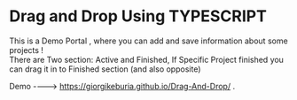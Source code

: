 <h1>Drag and Drop Using TYPESCRIPT</h1>

<p>This is a Demo Portal , where you can add and save information about some projects !<br> There are Two section: Active and Finished, If Specific Project finished you can drag it in to Finished section (and also opposite)</p>

Demo  ---->  https://giorgikeburia.github.io/Drag-And-Drop/ .
